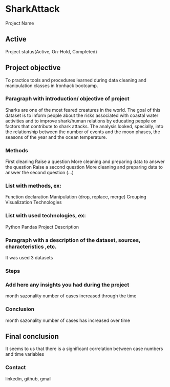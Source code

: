 # SharkAttack
Project Name

## Active
Project status(Active, On-Hold, Completed)

## Project objective
To practice tools and procedures learned during data cleaning and manipulation classes in Ironhack bootcamp. 

### Paragraph with introduction/ objective of project

Sharks are one of the most feared creatures in the world. The goal of this dataset is to inform people about the risks associated with coastal water activities and to improve shark/human relations by educating people on factors that contribute to shark attacks. The analysis looked, specially, into the relationship between the number of events and the moon phases, the seasons of the year and the ocean temperature.

### Methods
First cleaning
Raise a question
More cleaning and preparing data to answer the question 
Raise a second question
More cleaning and preparing data to answer the second question 
(...)

### List with methods, ex:

Function declaration
Manipulation (drop, replace, merge)
Grouping
Visualization
Technologies

### List with used technologies, ex:

Python
Pandas
Project Description

### Paragraph with a description of the dataset, sources, characteristics ,etc.
It was used 3 datasets


### Steps

### Add here any insights you had during the project

month sazonality
number of cases increased through the time

### Conclusion

month sazonality
number of cases has increased over time

## Final conclusion

It seems to us that there is a significant correlation between case numbers and time variables

### Contact

linkedin, github, gmail
